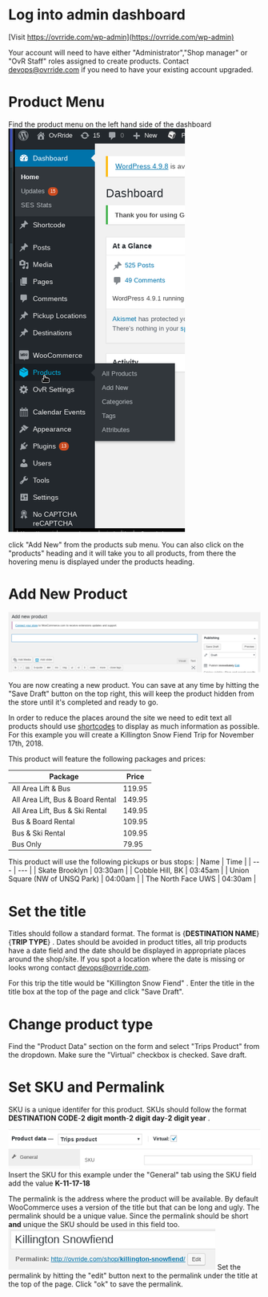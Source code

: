 <!-- TITLE: Create Trips Product -->
<!-- SUBTITLE: How to create a day trip product with one package field -->

# Log into admin dashboard
[Visit https://ovrride.com/wp-admin](https://ovrride.com/wp-admin)

Your account will need to have either "Administrator","Shop manager" or "OvR Staff" roles assigned to create products. Contact [devops@ovrride.com](mailto:devops@ovrride.com) if you need to have your existing account upgraded.

# Product Menu
Find the product menu on the left hand side of the dashboard
![Product Menu](/uploads/product-menu.png "Product Menu")

click "Add New" from the products sub menu. You can also click on the "products" heading and it will take you to all products, from there the hovering menu is displayed under the products heading.

# Add New Product
![Add New Product](/uploads/add-new-product.png "Add New Product")

You are now creating a new product. You can save at any time by hitting the "Save Draft" button on the top right, this will keep the product hidden from the store until it's completed and ready to go.

In order to reduce the places around the site we need to edit text all products should use [shortcodes](#) to display as much information as possible. 
For this example you will create a Killington Snow Fiend Trip for November 17th, 2018.

This product will feature the following packages and prices:

| Package | Price |
| --- | --- |
| All Area Lift & Bus | 119.95 |
| All Area Lift, Bus & Board Rental | 149.95 |
| All Area Lift, Bus & Ski Rental | 149.95 |
| Bus & Board Rental | 109.95 |
| Bus & Ski Rental | 109.95 |
| Bus Only | 79.95 |

This product will use the following pickups or bus stops:
| Name | Time |
| --- | --- |
| Skate Brooklyn | 03:30am |
| Cobble Hill, BK | 03:45am |
| Union Square (NW of UNSQ Park) | 04:00am |
| The North Face UWS | 04:30am |

# Set the title
Titles should follow a standard format. The format is {**DESTINATION NAME**} {**TRIP TYPE**} . Dates should be avoided in product titles, all trip products have a date field and the date should be displayed in appropriate places around the shop/site. If you spot a location where the date is missing or looks wrong contact [devops@ovrride.com](mailto:devops@ovrride.com).

For this trip the title would be "Killington Snow Fiend" .
Enter the title in the title box at the top of the page and click "Save Draft".

# Change product type
Find the "Product Data" section on the form and select "Trips Product" from the dropdown. 
Make sure the "Virtual" checkbox is checked.
Save draft.

# Set SKU and Permalink
SKU is a unique identifer for this product. SKUs should follow the format **DESTINATION CODE**-**2 digit month**-**2 digit day**-**2 digit year** .

![Sku](/uploads/sku.png "Sku")
Insert the SKU for this example under the "General" tab using the SKU field add the value **K-11-17-18**

The permalink is the address where the product will be available. By default WooCommerce uses a version of the title but that can be long and ugly. The permalink should be a unique value. Since the permalink should be short **and** unique the SKU should be used in this field too.
![Permalink](/uploads/permalink.png "Permalink")
Set the permalink by hitting the "edit" button next to the permalink under the title at the top of the page. Click "ok" to save the permalink.
